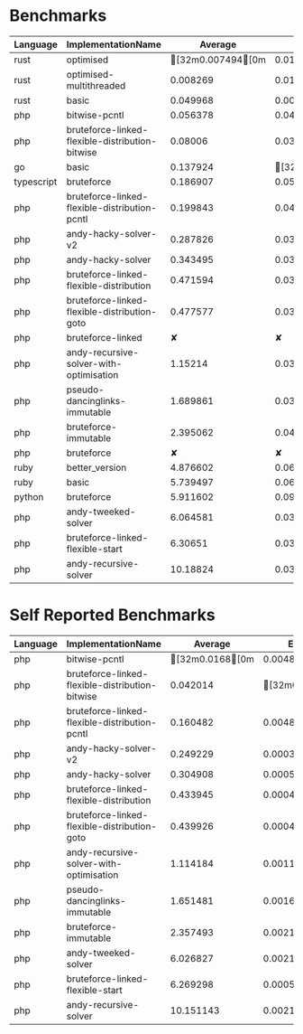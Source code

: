 # Benchmarks
|Language|ImplementationName|Average|Example 1|Example 2|Example 3|Example 4|Example 5|
|---|---|---|---|---|---|---|---|
|rust|optimised|[32m0.007494[0m|0.011796|0.005725|0.00536|[32m0.008442[0m|0.006148|
|rust|optimised-multithreaded|0.008269|0.010812|[32m0.005416[0m|0.006533|0.011904|0.00668|
|rust|basic|0.049968|0.008224|0.005937|[32m0.005298[0m|0.225028|[32m0.005354[0m|
|php|bitwise-pcntl|0.056378|0.044617|0.04496|0.045735|0.094577|0.051999|
|php|bruteforce-linked-flexible-distribution-bitwise|0.08006|0.035603|0.039656|0.039718|0.24181|0.043512|
|go|basic|0.137924|[32m0.007631[0m|0.007084|0.007914|0.658437|0.008556|
|typescript|bruteforce|0.186907|0.050954|0.053106|0.053963|0.722232|0.054281|
|php|bruteforce-linked-flexible-distribution-pcntl|0.199843|0.044465|0.046414|0.045101|0.804622|0.058612|
|php|andy-hacky-solver-v2|0.287826|0.036159|0.040819|0.041834|0.416609|0.903708|
|php|andy-hacky-solver|0.343495|0.039313|0.040562|0.043186|0.44944|1.144974|
|php|bruteforce-linked-flexible-distribution|0.471594|0.03464|0.039942|0.040375|2.124396|0.118618|
|php|bruteforce-linked-flexible-distribution-goto|0.477577|0.035947|0.040635|0.039851|2.151496|0.119958|
|php|bruteforce-linked|✘|✘|✘|✘|✘|✘|
|php|andy-recursive-solver-with-optimisation|1.15214|0.03731|0.042723|0.04965|1.691559|3.939459|
|php|pseudo-dancinglinks-immutable|1.689861|0.039546|0.042701|0.045164|8.275986|0.045909|
|php|bruteforce-immutable|2.395062|0.04181|0.04567|0.046571|11.792832|0.048425|
|php|bruteforce|✘|✘|✘|✘|✘|✘|
|ruby|better_version|4.876602|0.065594|0.075762|0.080139|24.074691|0.086822|
|ruby|basic|5.739497|0.069855|0.078399|0.08063|28.372309|0.096292|
|python|bruteforce|5.911602|0.098192|0.048657|0.052552|29.293153|0.065458|
|php|andy-tweeked-solver|6.064581|0.036528|0.041557|0.052489|16.681839|13.510492|
|php|bruteforce-linked-flexible-start|6.30651|0.038152|0.04739|0.265116|0.484481|30.697409|
|php|andy-recursive-solver|10.18824|0.037975|0.043065|0.206917|15.510758|35.142485|

# Self Reported Benchmarks
|Language|ImplementationName|Average|Example 1|Example 2|Example 3|Example 4|Example 5|
|---|---|---|---|---|---|---|---|
|php|bitwise-pcntl|[32m0.0168[0m|0.004805|0.005065|0.005003|[32m0.054702[0m|0.014425|
|php|bruteforce-linked-flexible-distribution-bitwise|0.042014|[32m0.000107[0m|[32m0.000355[0m|[32m0.000134[0m|0.202371|[32m0.007103[0m|
|php|bruteforce-linked-flexible-distribution-pcntl|0.160482|0.004809|0.006716|0.005143|0.764031|0.021711|
|php|andy-hacky-solver-v2|0.249229|0.000317|0.001056|0.002267|0.376345|0.866162|
|php|andy-hacky-solver|0.304908|0.000515|0.001701|0.003283|0.409019|1.110023|
|php|bruteforce-linked-flexible-distribution|0.433945|0.000416|0.002258|0.0006|2.085331|0.081119|
|php|bruteforce-linked-flexible-distribution-goto|0.439926|0.000413|0.002457|0.000591|2.113845|0.082326|
|php|andy-recursive-solver-with-optimisation|1.114184|0.001103|0.004748|0.010324|1.652819|3.901926|
|php|pseudo-dancinglinks-immutable|1.651481|0.001607|0.004209|0.005885|8.237223|0.008482|
|php|bruteforce-immutable|2.357493|0.002136|0.006333|0.007958|11.757935|0.013104|
|php|andy-tweeked-solver|6.026827|0.002166|0.002851|0.013566|16.642666|13.472886|
|php|bruteforce-linked-flexible-start|6.269298|0.00052|0.008275|0.22776|0.448486|30.661448|
|php|andy-recursive-solver|10.151143|0.002126|0.005327|0.167351|15.475268|35.105644|
